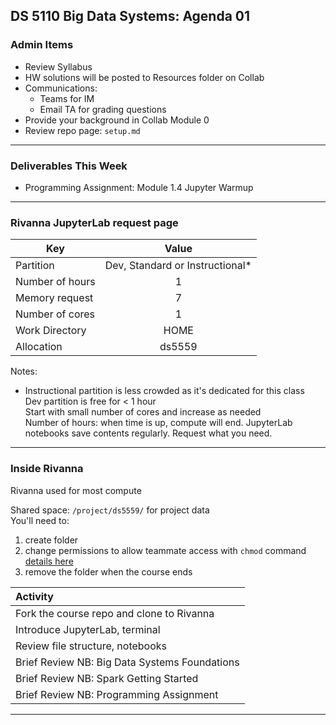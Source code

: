 ## DS 5110 Big Data Systems: Agenda 01



### Admin Items

- Review Syllabus
- HW solutions will be posted to Resources folder on Collab
- Communications:
  - Teams for IM
  - Email TA for grading questions
- Provide your background in Collab Module 0
- Review repo page: `setup.md`

---

### Deliverables This Week

- Programming Assignment: Module 1.4 Jupyter Warmup

---

### Rivanna JupyterLab request page

| Key       | Value |
| ----------- | :-----------: |
| Partition      | Dev, Standard or Instructional* |
| Number of hours | 1 |
| Memory request | 7 |
| Number of cores | 1 |
| Work Directory | HOME |
| Allocation| ds5559 |

Notes:    
* Instructional partition is less crowded as it's dedicated for this class  
Dev partition is free for  < 1 hour  
Start with small number of cores and increase as needed  
Number of hours: when time is up, compute will end. JupyterLab notebooks save contents regularly. Request what you need.

--- 
### Inside Rivanna

Rivanna used for most compute

Shared space: `/project/ds5559/` for project data  
You'll need to: 
1. create folder
2. change permissions to allow teammate access with `chmod` command [details here](https://linuxhandbook.com/chmod-command/)
3. remove the folder when the course ends

| Activity   |
| :----------- |
| Fork the course repo and clone to Rivanna |
| Introduce JupyterLab, terminal |
| Review file structure, notebooks |
| Brief Review NB: Big Data Systems Foundations |
| Brief Review NB: Spark Getting Started |
| Brief Review NB: Programming Assignment |

---
